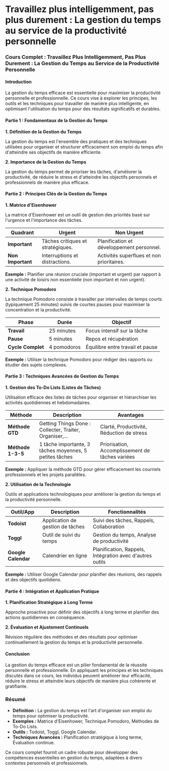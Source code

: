 
# Travaillez plus intelligemment, pas plus durement : La gestion du temps au service de la productivité personnelle

### Cours Complet : Travaillez Plus Intelligemment, Pas Plus Durement : La Gestion du Temps au Service de la Productivité Personnelle

#### Introduction

La gestion du temps efficace est essentielle pour maximiser la productivité personnelle et professionnelle. Ce cours vise à explorer les principes, les outils et les techniques pour travailler de manière plus intelligente, en optimisant l'utilisation du temps pour des résultats significatifs et durables.

#### Partie 1 : Fondamentaux de la Gestion du Temps

**1. Définition de la Gestion du Temps**

La gestion du temps est l'ensemble des pratiques et des techniques utilisées pour organiser et structurer efficacement son emploi du temps afin d'atteindre ses objectifs de manière efficiente.

**2. Importance de la Gestion du Temps**

La gestion du temps permet de prioriser les tâches, d'améliorer la productivité, de réduire le stress et d'atteindre les objectifs personnels et professionnels de manière plus efficace.

#### Partie 2 : Principes Clés de la Gestion du Temps

**1. Matrice d'Eisenhower**

La matrice d'Eisenhower est un outil de gestion des priorités basé sur l'urgence et l'importance des tâches.

| Quadrant         | Urgent | Non Urgent |
|------------------|--------|------------|
| **Important**    | Tâches critiques et stratégiques. | Planification et développement personnel. |
| **Non Important**| Interruptions et distractions. | Activités superflues et non prioritaires. |

**Exemple :** Planifier une réunion cruciale (important et urgent) par rapport à une activité de loisirs non essentielle (non important et non urgent).

**2. Technique Pomodoro**

La technique Pomodoro consiste à travailler par intervalles de temps courts (typiquement 25 minutes) suivis de courtes pauses pour maximiser la concentration et la productivité.

| Phase              | Durée      | Objectif                   |
|--------------------|------------|----------------------------|
| **Travail**        | 25 minutes | Focus intensif sur la tâche |
| **Pause**          | 5 minutes  | Repos et récupération      |
| **Cycle Complet**  | 4 pomodoros | Équilibre entre travail et pause |

**Exemple :** Utiliser la technique Pomodoro pour rédiger des rapports ou étudier des sujets complexes.

#### Partie 3 : Techniques Avancées de Gestion du Temps

**1. Gestion des To-Do Lists (Listes de Tâches)**

Utilisation efficace des listes de tâches pour organiser et hiérarchiser les activités quotidiennes et hebdomadaires.

| Méthode         | Description                                             | Avantages                                           |
|-----------------|---------------------------------------------------------|-----------------------------------------------------|
| **Méthode GTD** | Getting Things Done : Collecter, Traiter, Organiser,... | Clarté, Productivité, Réduction de stress           |
| **Méthode 1-3-5** | 1 tâche importante, 3 tâches moyennes, 5 petites tâches | Priorisation, Accomplissement de tâches variées     |

**Exemple :** Appliquer la méthode GTD pour gérer efficacement les courriels professionnels et les projets parallèles.

**2. Utilisation de la Technologie**

Outils et applications technologiques pour améliorer la gestion du temps et la productivité personnelle.

| Outil/App        | Description                                      | Fonctionnalités                                    |
|------------------|--------------------------------------------------|----------------------------------------------------|
| **Todoist**      | Application de gestion de tâches                 | Suivi des tâches, Rappels, Collaboration           |
| **Toggl**        | Outil de suivi du temps                          | Gestion du temps, Analyse de productivité          |
| **Google Calendar** | Calendrier en ligne                             | Planification, Rappels, Intégration avec d'autres outils |

**Exemple :** Utiliser Google Calendar pour planifier des réunions, des rappels et des objectifs quotidiens.

#### Partie 4 : Intégration et Application Pratique

**1. Planification Stratégique à Long Terme**

Approche proactive pour définir des objectifs à long terme et planifier des actions quotidiennes en conséquence.

**2. Évaluation et Ajustement Continuels**

Révision régulière des méthodes et des résultats pour optimiser continuellement la gestion du temps et la productivité personnelle.

#### Conclusion

La gestion du temps efficace est un pilier fondamental de la réussite personnelle et professionnelle. En appliquant les principes et les techniques discutés dans ce cours, les individus peuvent améliorer leur efficacité, réduire le stress et atteindre leurs objectifs de manière plus cohérente et gratifiante.

### Résumé

- **Définition :** La gestion du temps est l'art d'organiser son emploi du temps pour optimiser la productivité.
- **Exemples :** Matrice d'Eisenhower, Technique Pomodoro, Méthodes de To-Do Lists.
- **Outils :** Todoist, Toggl, Google Calendar.
- **Techniques Avancées :** Planification stratégique à long terme, Évaluation continue.

Ce cours complet fournit un cadre robuste pour développer des compétences essentielles en gestion du temps, adaptées à divers contextes personnels et professionnels.
